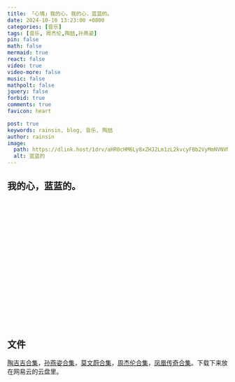 ```yaml
---
title: 「心情」我的心，我的心，蓝蓝的。
date: 2024-10-10 13:23:00 +0800
categories: [音乐]
tags: [音乐, 周杰伦,陶喆,孙燕姿]
pin: false
math: false
mermaid: true
react: false
video: true
video-more: false
music: false
mathpolt: false
jquery: false
forbid: true
comments: true
favicon: heart

post: true
keywords: rainsin, blog, 音乐, 陶喆
author: rainsin
image:
  path: https://dlink.host/1drv/aHR0cHM6Ly8xZHJ2Lm1zL2kvcyFBb2VyMmNVNVNsT0ZpWUVVU3ZFdndYMkRiM2VfRmc_ZT1EVzgwVVk.jpg
  alt: 蓝蓝的
---
```


## 我的心，蓝蓝的。

<div id="blue" style="width: 100%;aspect-ratio: 1920 / 1080;margin:20px 0;"></div>

<script>
window.load_event = {
    ...window.load_event,
    player_video: () => {

      new Artplayer({
        container: '#blue',
        url: 'https://pan.rainsin.cn:2000/d/blog/music/%E6%B2%99%E6%BB%A9.mov',
        theme: "#1677b3",
          autoMini: false,
          flip: true,
          playbackRate: true,
          screenshot: true,
          hotkey: true,
          pip: true,
          mutex: true,
          fullscreen: true,
          fullscreenWeb: true,
          miniProgressBar: true,
          playsInline: true,
          setting: true,
          autoOrientation: true,
      });
    }
}
</script>

<style>
  .aplayer{
    font-family: unset;
  }
</style>

## 文件

[陶吉吉合集](https://pan.quark.cn/s/49d07c90357b)，[孙燕姿合集](https://pan.quark.cn/s/ba175104602a)，[莫文蔚合集](https://pan.quark.cn/s/f4c8ea5c5d6d)，[周杰伦合集](https://pan.quark.cn/s/9d84384ac35a)，[凤凰传奇合集](https://pan.quark.cn/s/a395d48ce093)。下载下来放在网易云的云盘里。